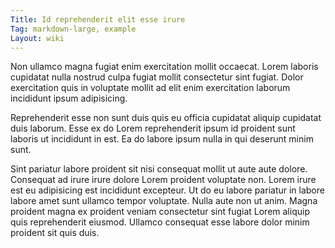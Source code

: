 ```yaml
---
Title: Id reprehenderit elit esse irure
Tag: markdown-large, example
Layout: wiki
---
```

Non ullamco magna fugiat enim exercitation mollit occaecat. Lorem laboris cupidatat nulla nostrud culpa fugiat mollit consectetur sint fugiat. Dolor exercitation quis in voluptate mollit ad elit enim exercitation laborum incididunt ipsum adipisicing.

Reprehenderit esse non sunt duis quis eu officia cupidatat aliquip cupidatat duis laborum. Esse ex do Lorem reprehenderit ipsum id proident sunt laboris ut incididunt in est. Ea do labore ipsum nulla in qui deserunt minim sunt.

Sint pariatur labore proident sit nisi consequat mollit ut aute aute dolore. Consequat ad irure irure dolore Lorem proident voluptate non. Lorem irure est eu adipisicing est incididunt excepteur. Ut do eu labore pariatur in labore labore amet sunt ullamco tempor voluptate. Nulla aute non ut anim. Magna proident magna ex proident veniam consectetur sint fugiat Lorem aliquip quis reprehenderit eiusmod. Ullamco consequat esse labore dolor minim proident sit quis duis.